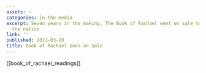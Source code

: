 ```yaml
---
assets: ~
categories: in-the-media
excerpt: Seven years in the making, The Book of Rachael went on sale today across
  the nation
link: ''
published: 2011-03-28
title: Book of Rachael Goes on Sale
---
```

[[book_of_rachael_readings]] 